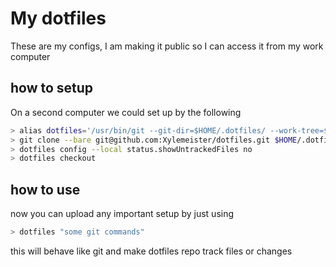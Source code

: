 # My dotfiles 

These are my configs, I am making it public so I can access it from my work computer 



## how to setup 

On a second computer we could set up by the following

```bash
> alias dotfiles='/usr/bin/git --git-dir=$HOME/.dotfiles/ --work-tree=$HOME'
> git clone --bare git@github.com:Xylemeister/dotfiles.git $HOME/.dotfiles
> dotfiles config --local status.showUntrackedFiles no
> dotfiles checkout
```


## how to use 

now you can upload any important setup by just using 

```bash
> dotfiles "some git commands"
```

this will behave like git and make dotfiles repo track files or changes
